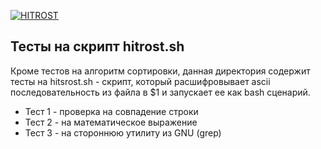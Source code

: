 [![HITROST](https://github.com/fedya-eremin/tests_hitrost.sh/actions/workflows/tests_hitrost.yml/badge.svg)](https://github.com/fedya-eremin/tests_hitrost.sh/actions/workflows/tests_hitrost.yml)
## Тесты на скрипт hitrost.sh
Кроме тестов на алгоритм сортировки, данная директория содержит тесты на hitsrost.sh - скрипт, который расшифровывает ascii последовательность из файла в $1 и запускает ее как bash сценарий.
- Тест 1 - проверка на совпадение строки
- Тест 2 - на математическое выражение
- Тест 3 - на стороннюю утилиту из GNU (grep)
